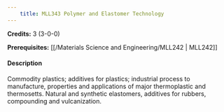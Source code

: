 ```yaml
---
    title: MLL343 Polymer and Elastomer Technology
---
```

**Credits:** 3 (3-0-0)



**Prerequisites:** [[/Materials Science and Engineering/MLL242 | MLL242]]

#### Description 
Commodity plastics; additives for plastics; industrial process to manufacture, properties and applications of major thermoplastic and thermosetts. Natural and synthetic elastomers, additives for rubbers, compounding and vulcanization.